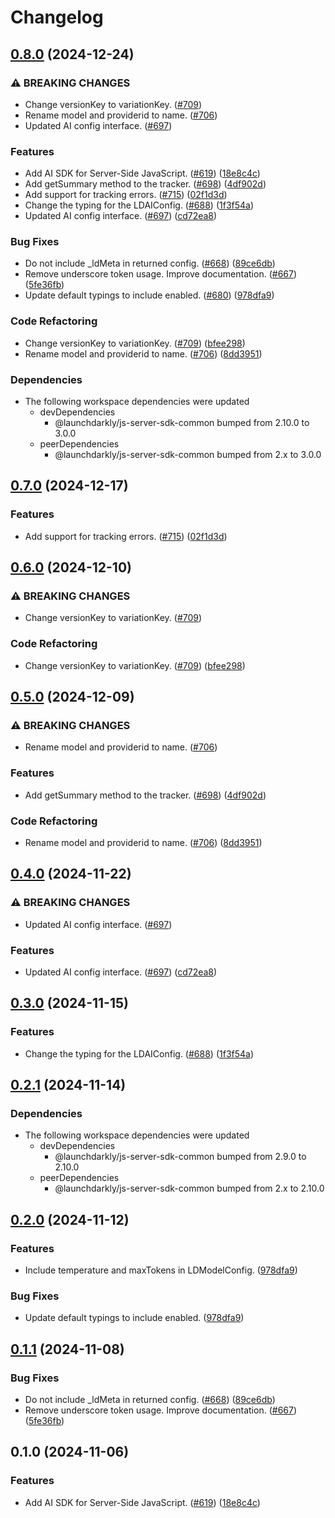 # Changelog

## [0.8.0](https://github.com/nosnibor89/ld-sdk-criss-js-core/compare/server-sdk-ai-v0.7.0...server-sdk-ai-v0.8.0) (2024-12-24)


### ⚠ BREAKING CHANGES

* Change versionKey to variationKey. ([#709](https://github.com/nosnibor89/ld-sdk-criss-js-core/issues/709))
* Rename model and providerid to name. ([#706](https://github.com/nosnibor89/ld-sdk-criss-js-core/issues/706))
* Updated AI config interface. ([#697](https://github.com/nosnibor89/ld-sdk-criss-js-core/issues/697))

### Features

* Add AI SDK for Server-Side JavaScript. ([#619](https://github.com/nosnibor89/ld-sdk-criss-js-core/issues/619)) ([18e8c4c](https://github.com/nosnibor89/ld-sdk-criss-js-core/commit/18e8c4c9c2189e7629e1e1eb995d85d857c4ae4f))
* Add getSummary method to the tracker. ([#698](https://github.com/nosnibor89/ld-sdk-criss-js-core/issues/698)) ([4df902d](https://github.com/nosnibor89/ld-sdk-criss-js-core/commit/4df902d98584c88b072d6dab5f32a6ea8c4fcdf5))
* Add support for tracking errors. ([#715](https://github.com/nosnibor89/ld-sdk-criss-js-core/issues/715)) ([02f1d3d](https://github.com/nosnibor89/ld-sdk-criss-js-core/commit/02f1d3daa711319a620a55b50481083980ab18f7))
* Change the typing for the LDAIConfig. ([#688](https://github.com/nosnibor89/ld-sdk-criss-js-core/issues/688)) ([1f3f54a](https://github.com/nosnibor89/ld-sdk-criss-js-core/commit/1f3f54abef144cccc7ac5b9bfef8392b9d7f2618))
* Updated AI config interface. ([#697](https://github.com/nosnibor89/ld-sdk-criss-js-core/issues/697)) ([cd72ea8](https://github.com/nosnibor89/ld-sdk-criss-js-core/commit/cd72ea8193888b0635b5beffa0a877b18294777e))


### Bug Fixes

* Do not include _ldMeta in returned config. ([#668](https://github.com/nosnibor89/ld-sdk-criss-js-core/issues/668)) ([89ce6db](https://github.com/nosnibor89/ld-sdk-criss-js-core/commit/89ce6dbbb2889af66ca53dd546c5977953dea972))
* Remove underscore token usage. Improve documentation. ([#667](https://github.com/nosnibor89/ld-sdk-criss-js-core/issues/667)) ([5fe36fb](https://github.com/nosnibor89/ld-sdk-criss-js-core/commit/5fe36fbd5b7047428204427fe6849d49de6ee952))
* Update default typings to include enabled. ([#680](https://github.com/nosnibor89/ld-sdk-criss-js-core/issues/680)) ([978dfa9](https://github.com/nosnibor89/ld-sdk-criss-js-core/commit/978dfa95d1c25f942d96b730b187f92af045f90f))


### Code Refactoring

* Change versionKey to variationKey. ([#709](https://github.com/nosnibor89/ld-sdk-criss-js-core/issues/709)) ([bfee298](https://github.com/nosnibor89/ld-sdk-criss-js-core/commit/bfee29843125c55be1b21e4f77c9d8c3c8698856))
* Rename model and providerid to name. ([#706](https://github.com/nosnibor89/ld-sdk-criss-js-core/issues/706)) ([8dd3951](https://github.com/nosnibor89/ld-sdk-criss-js-core/commit/8dd39517cfc14c6e037a2438d22f20a9527c9ffa))


### Dependencies

* The following workspace dependencies were updated
  * devDependencies
    * @launchdarkly/js-server-sdk-common bumped from 2.10.0 to 3.0.0
  * peerDependencies
    * @launchdarkly/js-server-sdk-common bumped from 2.x to 3.0.0

## [0.7.0](https://github.com/launchdarkly/js-core/compare/server-sdk-ai-v0.6.0...server-sdk-ai-v0.7.0) (2024-12-17)


### Features

* Add support for tracking errors. ([#715](https://github.com/launchdarkly/js-core/issues/715)) ([02f1d3d](https://github.com/launchdarkly/js-core/commit/02f1d3daa711319a620a55b50481083980ab18f7))

## [0.6.0](https://github.com/launchdarkly/js-core/compare/server-sdk-ai-v0.5.0...server-sdk-ai-v0.6.0) (2024-12-10)


### ⚠ BREAKING CHANGES

* Change versionKey to variationKey. ([#709](https://github.com/launchdarkly/js-core/issues/709))

### Code Refactoring

* Change versionKey to variationKey. ([#709](https://github.com/launchdarkly/js-core/issues/709)) ([bfee298](https://github.com/launchdarkly/js-core/commit/bfee29843125c55be1b21e4f77c9d8c3c8698856))

## [0.5.0](https://github.com/launchdarkly/js-core/compare/server-sdk-ai-v0.4.0...server-sdk-ai-v0.5.0) (2024-12-09)


### ⚠ BREAKING CHANGES

* Rename model and providerid to name. ([#706](https://github.com/launchdarkly/js-core/issues/706))

### Features

* Add getSummary method to the tracker. ([#698](https://github.com/launchdarkly/js-core/issues/698)) ([4df902d](https://github.com/launchdarkly/js-core/commit/4df902d98584c88b072d6dab5f32a6ea8c4fcdf5))


### Code Refactoring

* Rename model and providerid to name. ([#706](https://github.com/launchdarkly/js-core/issues/706)) ([8dd3951](https://github.com/launchdarkly/js-core/commit/8dd39517cfc14c6e037a2438d22f20a9527c9ffa))

## [0.4.0](https://github.com/launchdarkly/js-core/compare/server-sdk-ai-v0.3.0...server-sdk-ai-v0.4.0) (2024-11-22)


### ⚠ BREAKING CHANGES

* Updated AI config interface. ([#697](https://github.com/launchdarkly/js-core/issues/697))

### Features

* Updated AI config interface. ([#697](https://github.com/launchdarkly/js-core/issues/697)) ([cd72ea8](https://github.com/launchdarkly/js-core/commit/cd72ea8193888b0635b5beffa0a877b18294777e))

## [0.3.0](https://github.com/launchdarkly/js-core/compare/server-sdk-ai-v0.2.1...server-sdk-ai-v0.3.0) (2024-11-15)


### Features

* Change the typing for the LDAIConfig. ([#688](https://github.com/launchdarkly/js-core/issues/688)) ([1f3f54a](https://github.com/launchdarkly/js-core/commit/1f3f54abef144cccc7ac5b9bfef8392b9d7f2618))

## [0.2.1](https://github.com/launchdarkly/js-core/compare/server-sdk-ai-v0.2.0...server-sdk-ai-v0.2.1) (2024-11-14)


### Dependencies

* The following workspace dependencies were updated
  * devDependencies
    * @launchdarkly/js-server-sdk-common bumped from 2.9.0 to 2.10.0
  * peerDependencies
    * @launchdarkly/js-server-sdk-common bumped from 2.x to 2.10.0

## [0.2.0](https://github.com/launchdarkly/js-core/compare/server-sdk-ai-v0.1.1...server-sdk-ai-v0.2.0) (2024-11-12)


### Features

* Include temperature and maxTokens in LDModelConfig. ([978dfa9](https://github.com/launchdarkly/js-core/commit/978dfa95d1c25f942d96b730b187f92af045f90f))


### Bug Fixes

* Update default typings to include enabled. ([978dfa9](https://github.com/launchdarkly/js-core/commit/978dfa95d1c25f942d96b730b187f92af045f90f))

## [0.1.1](https://github.com/launchdarkly/js-core/compare/server-sdk-ai-v0.1.0...server-sdk-ai-v0.1.1) (2024-11-08)


### Bug Fixes

* Do not include _ldMeta in returned config. ([#668](https://github.com/launchdarkly/js-core/issues/668)) ([89ce6db](https://github.com/launchdarkly/js-core/commit/89ce6dbbb2889af66ca53dd546c5977953dea972))
* Remove underscore token usage. Improve documentation. ([#667](https://github.com/launchdarkly/js-core/issues/667)) ([5fe36fb](https://github.com/launchdarkly/js-core/commit/5fe36fbd5b7047428204427fe6849d49de6ee952))

## 0.1.0 (2024-11-06)


### Features

* Add AI SDK for Server-Side JavaScript. ([#619](https://github.com/launchdarkly/js-core/issues/619)) ([18e8c4c](https://github.com/launchdarkly/js-core/commit/18e8c4c9c2189e7629e1e1eb995d85d857c4ae4f))
